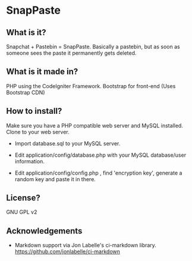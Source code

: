 SnapPaste
==================

What is it?
--------------
Snapchat + Pastebin = SnapPaste.
Basically a pastebin, but as soon as someone sees the paste it permanently gets deleted.

What is it made in?
-------------------
PHP using the CodeIgniter Framework.
Bootstrap for front-end (Uses Bootstrap CDN)

How to install?
--------------------
Make sure you have a PHP compatible web server and MySQL installed. Clone to your web server.

* Import database.sql to your MySQL server.

* Edit application/config/database.php with your MySQL database/user information.

* Edit application/config/config.php , find 'encryption key', generate a random key and paste it in there.

License?
-----------
GNU GPL v2

Acknowledgements
---------------------

* Markdown support via Jon Labelle's ci-markdown library. https://github.com/jonlabelle/ci-markdown
